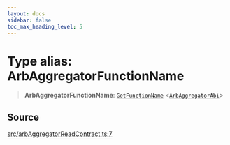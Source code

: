 ```yaml
---
layout: docs
sidebar: false
toc_max_heading_level: 5
---
```


# Type alias: ArbAggregatorFunctionName

> **ArbAggregatorFunctionName**: [`GetFunctionName`](../../types/utils/type-aliases/GetFunctionName.md) \<[`ArbAggregatorAbi`](ArbAggregatorAbi.md)\>

## Source

[src/arbAggregatorReadContract.ts:7](https://github.com/anegg0/arbitrum-orbit-sdk/blob/b24cbe9cd68eb30d18566196d2c909bd4086db10/src/arbAggregatorReadContract.ts#L7)
